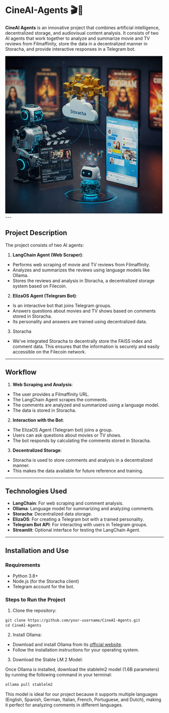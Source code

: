 # CineAI-Agents 🎬🤖

**CineAI Agents** is an innovative project that combines artificial intelligence, decentralized storage, and audiovisual content analysis. It consists of two AI agents that work together to analyze and summarize movie and TV reviews from Filmaffinity, store the data in a decentralized manner in Storacha, and provide interactive responses in a Telegram bot.

<img src="assets/storacha-w3.jpeg" alt="storacha-w3" width="500" height="500"/>
---

## **Project Description**

The project consists of two AI agents:

1. **LangChain Agent (Web Scraper)**:
- Performs web scraping of movie and TV reviews from Filmaffinity.
- Analyzes and summarizes the reviews using language models like Ollama.
- Stores the reviews and analysis in Storacha, a decentralized storage system based on Filecoin.

2. **ElizaOS Agent (Telegram Bot)**:
- Is an interactive bot that joins Telegram groups.
- Answers questions about movies and TV shows based on comments stored in Storacha.
- Its personality and answers are trained using decentralized data.

3. Storacha
- We've integrated Storacha to decentrally store the FAISS index and comment data. This ensures that the information is securely and easily accessible on the Filecoin network.

---

## **Workflow**

1. **Web Scraping and Analysis**:
- The user provides a Filmaffinity URL.
- The LangChain Agent scrapes the comments.
- The comments are analyzed and summarized using a language model.
- The data is stored in Storacha.

2. **Interaction with the Bot**:
- The ElizaOS Agent (Telegram bot) joins a group.
- Users can ask questions about movies or TV shows.
- The bot responds by calculating the comments stored in Storacha.

3. **Decentralized Storage**:
- Storacha is used to store comments and analysis in a decentralized manner.
- This makes the data available for future reference and training.

---

## **Technologies Used**

- **LangChain**: For web scraping and comment analysis.
- **Ollama**: Language model for summarizing and analyzing comments.
- **Storacha**: Decentralized data storage.
- **ElizaOS**: For creating a Telegram bot with a trained personality.
- **Telegram Bot API**: For interacting with users in Telegram groups.
- **Streamlit**: Optional interface for testing the LangChain Agent.

---

## **Installation and Use**

### Requirements
- Python 3.8+
- Node.js (for the Storacha client)
- Telegram account for the bot.

### Steps to Run the Project
1. Clone the repository:
``` 
git clone https://github.com/your-username/CineAI-Agents.git
cd CineAI-Agents
```
2. Install Ollama:
- Download and install Ollama from its [official website](https://ollama.com/).
- Follow the installation instructions for your operating system.

3. Download the Stable LM 2 Model:

Once Ollama is installed, download the stablelm2 model (1.6B parameters) by running the following command in your terminal:
```bash
ollama pull stablelm2
```
This model is ideal for our project because it supports multiple languages ​​(English, Spanish, German, Italian, French, Portuguese, and Dutch), making it perfect for analyzing comments in different languages.


